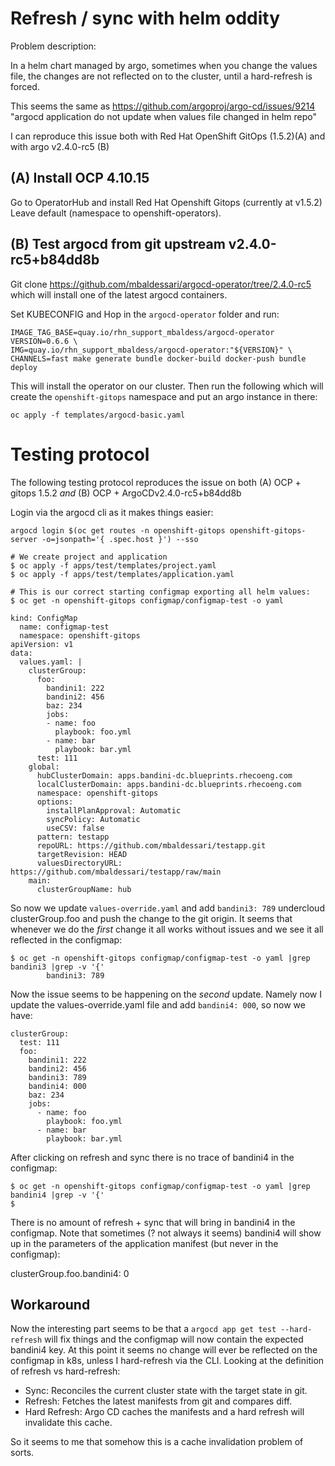 # Refresh / sync with helm oddity

Problem description:

In a helm chart managed by argo, sometimes when you change the values file, the changes
are not reflected on to the cluster, until a hard-refresh is forced.

This seems the same as https://github.com/argoproj/argo-cd/issues/9214 "argocd
application do not update when values file changed in helm repo"

I can reproduce this issue both with Red Hat OpenShift GitOps (1.5.2)(A) and
with argo v2.4.0-rc5 (B)

## (A) Install OCP 4.10.15

Go to OperatorHub and install Red Hat Openshift Gitops (currently at v1.5.2)
Leave default (namespace to openshift-operators).

## (B) Test argocd from git upstream v2.4.0-rc5+b84dd8b

Git clone https://github.com/mbaldessari/argocd-operator/tree/2.4.0-rc5 which will install
one of the latest argocd containers.

Set KUBECONFIG and Hop in the `argocd-operator` folder and run:
```
IMAGE_TAG_BASE=quay.io/rhn_support_mbaldess/argocd-operator VERSION=0.6.6 \
IMG=quay.io/rhn_support_mbaldess/argocd-operator:"${VERSION}" \
CHANNELS=fast make generate bundle docker-build docker-push bundle deploy
```

This will install the operator on our cluster. Then run the following which will create
the `openshift-gitops` namespace and put an argo instance in there:
```
oc apply -f templates/argocd-basic.yaml
```

# Testing protocol

The following testing protocol reproduces the issue on both (A) OCP + gitops 1.5.2 *and* (B) OCP + ArgoCDv2.4.0-rc5+b84dd8b

Login via the argocd cli as it makes things easier:
```
argocd login $(oc get routes -n openshift-gitops openshift-gitops-server -o=jsonpath='{ .spec.host }') --sso
```

```
# We create project and application
$ oc apply -f apps/test/templates/project.yaml
$ oc apply -f apps/test/templates/application.yaml

# This is our correct starting configmap exporting all helm values:
$ oc get -n openshift-gitops configmap/configmap-test -o yaml

kind: ConfigMap
  name: configmap-test
  namespace: openshift-gitops
apiVersion: v1
data:
  values.yaml: |
    clusterGroup:
      foo:
        bandini1: 222
        bandini2: 456
        baz: 234
        jobs:
        - name: foo
          playbook: foo.yml
        - name: bar
          playbook: bar.yml
      test: 111
    global:
      hubClusterDomain: apps.bandini-dc.blueprints.rhecoeng.com
      localClusterDomain: apps.bandini-dc.blueprints.rhecoeng.com
      namespace: openshift-gitops
      options:
        installPlanApproval: Automatic
        syncPolicy: Automatic
        useCSV: false
      pattern: testapp
      repoURL: https://github.com/mbaldessari/testapp.git
      targetRevision: HEAD
      valuesDirectoryURL: https://github.com/mbaldessari/testapp/raw/main
    main:
      clusterGroupName: hub
```

So now we update `values-override.yaml` and add `bandini3: 789` undercloud clusterGroup.foo and push the change to the git origin.
It seems that whenever we do the *first* change it all works without issues and we see it all reflected in the configmap:
```
$ oc get -n openshift-gitops configmap/configmap-test -o yaml |grep bandini3 |grep -v '{'
        bandini3: 789
```

Now the issue seems to be happening on the *second* update. Namely now I update the values-override.yaml
file and add `bandini4: 000`, so now we have:
```
clusterGroup:
  test: 111
  foo:
    bandini1: 222
    bandini2: 456
    bandini3: 789
    bandini4: 000
    baz: 234
    jobs:
      - name: foo
        playbook: foo.yml
      - name: bar
        playbook: bar.yml
```

After clicking on refresh and sync there is no trace of bandini4 in the configmap:
```
$ oc get -n openshift-gitops configmap/configmap-test -o yaml |grep bandini4 |grep -v '{'
$
```

There is no amount of refresh + sync that will bring in bandini4 in the configmap. Note that
sometimes (? not always it seems) bandini4 will show up in the parameters of the application
manifest (but never in the configmap):

  clusterGroup.foo.bandini4: 0

## Workaround

Now the interesting part seems to be that a `argocd app get test --hard-refresh` will fix things
and the configmap will now contain the expected bandini4 key. At this point it seems no change
will ever be reflected on the configmap in k8s, unless I hard-refresh via the CLI.
Looking at the definition of refresh vs hard-refresh:
* Sync: Reconciles the current cluster state with the target state in git.
* Refresh: Fetches the latest manifests from git and compares diff.
* Hard Refresh: Argo CD caches the manifests and a hard refresh will invalidate this cache.

So it seems to me that somehow this is a cache invalidation problem of sorts.
